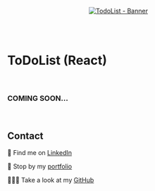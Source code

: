 <p align="center">
<a href="https://todolist-jolisdegats.netlify.app/ ">
  <img src="https://res.cloudinary.com/dqp905mfv/image/upload/v1601698048/portfolio/ReadMe/todolist_uwwnib.jpg" alt ="TodoList - Banner"  />
  </a>
</p>
<br/>
<br/>
<h1>ToDoList (React)</h1>
<br/>
<h3>COMING SOON...</h3>

<br/>
<h2>Contact</h2>
<p>💼 Find me on <a href="https://www.linkedin.com/in/julieszwarc/">LinkedIn</a></p>

<p>🦄 Stop by my <a href="https://julieszwarc.com">portfolio</a></p>

<p>👩🏼‍💻 Take a look at my <a href="https://github.com/jolisdegats">GitHub</a></p>
<br/>
<br/>
